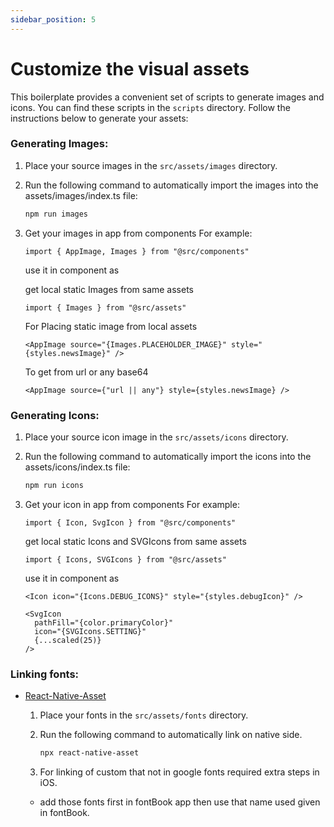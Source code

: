 ```yaml
---
sidebar_position: 5
---
```


# Customize the visual assets

This boilerplate provides a convenient set of scripts to generate images and icons. You can find these scripts in the `scripts` directory. Follow the instructions below to generate your assets:

### Generating Images:

1. Place your source images in the `src/assets/images` directory.
2. Run the following command to automatically import the images into the assets/images/index.ts file:

   ```bash
   npm run images
   ```

3. Get your images in app from components
   For example:

   ```tsx
   import { AppImage, Images } from "@src/components"
   ```

   use it in component as

   get local static Images from same assets

   ```tsx
   import { Images } from "@src/assets"
   ```

   For Placing static image from local assets

   ```tsx
   <AppImage source="{Images.PLACEHOLDER_IMAGE}" style="{styles.newsImage}" />
   ```

   To get from url or any base64

   ```tsx
   <AppImage source={"url || any"} style={styles.newsImage} />
   ```

### Generating Icons:

1. Place your source icon image in the `src/assets/icons` directory.
2. Run the following command to automatically import the icons into the assets/icons/index.ts file:

   ```bash
   npm run icons
   ```

3. Get your icon in app from components
   For example:

   ```tsx
   import { Icon, SvgIcon } from "@src/components"
   ```

   get local static Icons and SVGIcons from same assets

   ```tsx
   import { Icons, SVGIcons } from "@src/assets"
   ```

   use it in component as

   ```tsx
   <Icon icon="{Icons.DEBUG_ICONS}" style="{styles.debugIcon}" />
   ```

   ```tsx
   <SvgIcon
     pathFill="{color.primaryColor}"
     icon="{SVGIcons.SETTING}"
     {...scaled(25)}
   />
   ```

### Linking fonts:

- [React-Native-Asset](https://github.com/unimonkiez/react-native-asset)

  1. Place your fonts in the `src/assets/fonts` directory.
  2. Run the following command to automatically link on native side.

     ```bash
     npx react-native-asset
     ```

  3. For linking of custom that not in google fonts required extra steps in iOS.

  - add those fonts first in fontBook app then use that name used given in fontBook.

